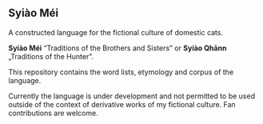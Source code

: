 ## Syiào Méi

A constructed language for the fictional culture of domestic cats.

**Syiào Méi** “Traditions of the Brothers and Sisters” or **Syiào Qhānn** „Traditions of the Hunter”.

This repository contains the word lists, etymology and corpus of the language.

Currently the language is under development and not permitted to be used outside of the context 
of derivative works of my fictional culture. Fan contributions are welcome. 
